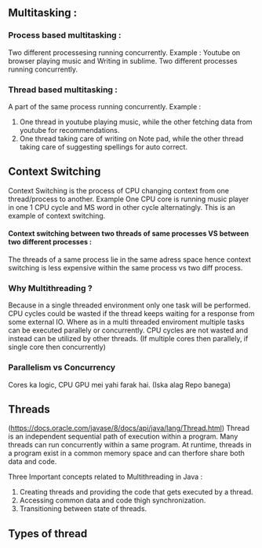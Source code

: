 ## Multitasking : 
### Process based multitasking : 
Two different processesing running concurrently. Example : Youtube on browser playing music and Writing in sublime. Two different processes running concurrently.

### Thread based multitasking : 
A part of the same process running concurrently. Example : 
1. One thread in youtube playing music, while the other fetching data from youtube for recommendations.
2. One thread taking care of writing on Note pad, while the other thread taking care of suggesting spellings for auto correct.


## Context Switching
Context Switching is the process of CPU changing context from one thread/process to another.
Example One CPU core is running music player in one 1 CPU cycle and MS word in other cycle alternatingly. This is an example of context switching.

#### Context switching between two threads of same processes VS between two different processes  :
The threads of a same process lie in the same adress space hence context switching is less expensive within the same process vs two diff process. 

### Why Multithreading ?
Because in a single threaded environment only one task will be performed. CPU cycles could be wasted if the thread keeps waiting for a response from some external IO.
Where as in a multi threaded enviroment multiple tasks can be executed parallely or concurrently. CPU cycles are not wasted and instead can be utilized by other threads.
(If multiple cores then parallely, if single core then concurrently)

### Parallelism vs Concurrency 
Cores ka logic, CPU GPU mei yahi farak hai.
(Iska alag Repo banega)

## Threads 
(https://docs.oracle.com/javase/8/docs/api/java/lang/Thread.html)
Thread is an independent sequential path of execution within a program.
Many threads can run concurrently within a same program.
At runtime, threads in a program exist in a common memory space and can therfore share both data and code.

Three Important concepts related to Multithreading in Java : 
1. Creating threads and providing the code that gets executed by a thread.
2. Accessing common data and code thigh synchronization.
3. Transitioning between state of threads.




## Types of thread

























